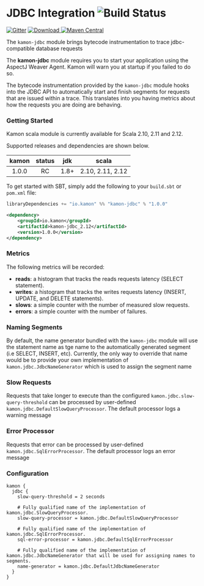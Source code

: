 JDBC Integration   ![Build Status](https://travis-ci.org/kamon-io/kamon-jdbc.svg?branch=master)
==========================

[![Gitter](https://badges.gitter.im/Join%20Chat.svg)](https://gitter.im/kamon-io/Kamon?utm_source=badge&utm_medium=badge&utm_campaign=pr-badge&utm_content=badge)
[ ![Download](https://api.bintray.com/packages/kamon-io/snapshots/kamon-jdbc/images/download.svg) ](https://bintray.com/kamon-io/snapshots/kamon-jdbc/_latestVersion)
[![Maven Central](https://maven-badges.herokuapp.com/maven-central/io.kamon/kamon-jdbc_2.11/badge.svg)](https://maven-badges.herokuapp.com/maven-central/io.kamon/kamon-jdbc_2.11)


The `kamon-jdbc` module brings bytecode instrumentation to trace jdbc-compatible database requests

The <b>kamon-jdbc</b> module requires you to start your application using the AspectJ Weaver Agent. Kamon will warn you
at startup if you failed to do so.

The bytecode instrumentation     provided by the `kamon-jdbc` module hooks into the JDBC API to automatically
start and finish segments for requests that are issued within a trace. This translates into you having metrics about how
the requests you are doing are behaving.

### Getting Started

Kamon scala module is currently available for Scala 2.10, 2.11 and 2.12.

Supported releases and dependencies are shown below.

| kamon      | status | jdk  | scala            
|:----------:|:------:|:----:|------------------
|  1.0.0 |   RC   | 1.8+ | 2.10, 2.11, 2.12


To get started with SBT, simply add the following to your `build.sbt` or `pom.xml`
file:

```scala
libraryDependencies += "io.kamon" %% "kamon-jdbc" % "1.0.0"
```

```xml
<dependency>
    <groupId>io.kamon</groupId>
    <artifactId>kamon-jdbc_2.12</artifactId>
    <version>1.0.0</version>
</dependency>
```


### Metrics ###

The following metrics will be recorded:

* __reads__: a histogram that tracks the reads requests latency (SELECT statement).
* __writes__: a histogram that tracks the writes requests latency (INSERT, UPDATE, and DELETE statements).
* __slows__: a simple counter with the number of measured slow requests.
* __errors__: a simple counter with the number of failures.

### Naming Segments ###

By default, the name generator bundled with the `kamon-jdbc` module will use the statement name as tge name to the automatically generated segment (i.e SELECT, INSERT, etc). Currently, the only way to override that name would be to provide your own implementation of `kamon.jdbc.JdbcNameGenerator` which is used to assign the segment name

### Slow Requests ###

Requests that take longer to execute than the configured `kamon.jdbc.slow-query-threshold` can be processed by user-defined
`kamon.jdbc.DefaultSlowQueryProcessor`. The default processor logs a warning message

### Error Processor ###
Requests that error can be processed by user-defined `kamon.jdbc.SqlErrorProcessor`. The default processor logs an error message

### Configuration ###

```typesafeconfig
kamon {
  jdbc {
    slow-query-threshold = 2 seconds

    # Fully qualified name of the implementation of kamon.jdbc.SlowQueryProcessor.
    slow-query-processor = kamon.jdbc.DefaultSlowQueryProcessor

    # Fully qualified name of the implementation of kamon.jdbc.SqlErrorProcessor.
    sql-error-processor = kamon.jdbc.DefaultSqlErrorProcessor

    # Fully qualified name of the implementation of kamon.jdbc.JdbcNameGenerator that will be used for assigning names to segments.
    name-generator = kamon.jdbc.DefaultJdbcNameGenerator
  }
}
```
